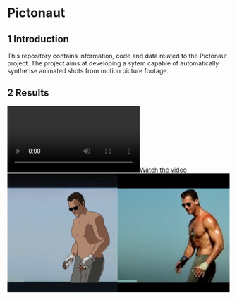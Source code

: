 # Pictonaut

## 1 Introduction

This repository contains information, code and data related to the Pictonaut project. The project aims at developing a sytem capable of  automatically synthetise animated shots from motion picture footage. 



## 2 Results

[![Watch the video](/data/topgun/result_dual.mp4)](/data/topgun/result_dual.png)
![Image of Yaktocat](/data/topgun/result_dual.png)
